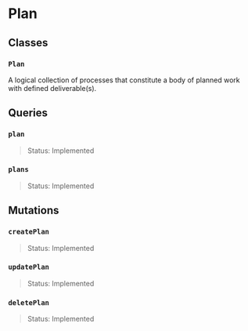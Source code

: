 # Plan

## Classes

### `Plan`

A logical collection of processes that constitute a body of planned work with defined deliverable(s).

## Queries

### `plan`
> Status: Implemented

### `plans`
> Status: Implemented

## Mutations

### `createPlan`

> Status: Implemented

### `updatePlan`

> Status: Implemented

### `deletePlan`

> Status: Implemented

